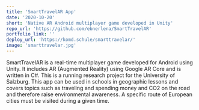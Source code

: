 ```yaml
---
title: 'SmartTravelAR App'
date: '2020-10-20'
short: 'Native AR Android multiplayer game developed in Unity'
repo_url: 'https://github.com/ebnerlena/SmartTravelAR'
portfolio_link: ''
deploy_url: 'https://komd.schule/smarttravelar/'
image: 'smarttravelar.jpg'
---
```


SmartTravelAR is a real-time multiplayer game developed for Android using Unity.
It includes AR (Augmented Reality) using Google AR Core and is written in C#.
This is a running research project for the University of Salzburg.
This app can be used in schools in geographic lessons and covers topics such as
traveling and spending money and CO2 on the road and therefore raise
environmental awareness. A specific route of European cities must be visited during a given time.
